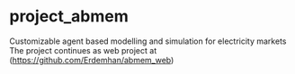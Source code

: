 # project_abmem
Customizable agent based modelling and simulation for electricity markets
The project continues as web project at (https://github.com/Erdemhan/abmem_web)
